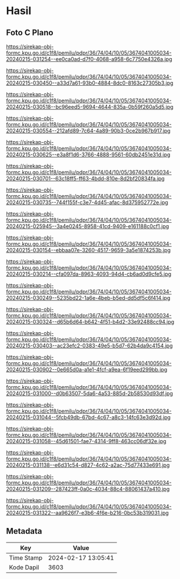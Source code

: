 # Hasil

## Foto C Plano

https://sirekap-obj-formc.kpu.go.id/c1f8/pemilu/pdpr/36/74/04/10/05/3674041005034-20240215-031254--ee0ca0ad-d7f0-4068-a958-6c7750e4326a.jpg

https://sirekap-obj-formc.kpu.go.id/c1f8/pemilu/pdpr/36/74/04/10/05/3674041005034-20240215-030450--a33d7a61-93b0-4884-8dc0-8163c27305b3.jpg

https://sirekap-obj-formc.kpu.go.id/c1f8/pemilu/pdpr/36/74/04/10/05/3674041005034-20240215-030518--bc96eed5-9694-4644-835a-0b59f260a5d5.jpg

https://sirekap-obj-formc.kpu.go.id/c1f8/pemilu/pdpr/36/74/04/10/05/3674041005034-20240215-030554--212afd89-7c64-4a89-90b3-0ce2b967b917.jpg

https://sirekap-obj-formc.kpu.go.id/c1f8/pemilu/pdpr/36/74/04/10/05/3674041005034-20240215-030625--e3a8f1d6-3766-4888-9561-60db2451e31d.jpg

https://sirekap-obj-formc.kpu.go.id/c1f8/pemilu/pdpr/36/74/04/10/05/3674041005034-20240215-030701--63c18ff5-ff63-4bdd-810e-8d2bf20834fa.jpg

https://sirekap-obj-formc.kpu.go.id/c1f8/pemilu/pdpr/36/74/04/10/05/3674041005034-20240215-030735--744f155f-c3e7-4d45-afac-8d375952772e.jpg

https://sirekap-obj-formc.kpu.go.id/c1f8/pemilu/pdpr/36/74/04/10/05/3674041005034-20240215-025945--3a4e0245-8958-41cd-9409-e161188c0cf1.jpg

https://sirekap-obj-formc.kpu.go.id/c1f8/pemilu/pdpr/36/74/04/10/05/3674041005034-20240215-030154--ebbaa07e-3260-4517-9659-3a5e1874253b.jpg

https://sirekap-obj-formc.kpu.go.id/c1f8/pemilu/pdpr/36/74/04/10/05/3674041005034-20240215-030214--cfa097da-8963-4093-94d4-cb6ad0d9cfe5.jpg

https://sirekap-obj-formc.kpu.go.id/c1f8/pemilu/pdpr/36/74/04/10/05/3674041005034-20240215-030249--5235bd22-1a6e-4beb-b5ed-dd5df5c6f414.jpg

https://sirekap-obj-formc.kpu.go.id/c1f8/pemilu/pdpr/36/74/04/10/05/3674041005034-20240215-030324--d65b6d64-b642-4f51-b4d2-33e92488cc94.jpg

https://sirekap-obj-formc.kpu.go.id/c1f8/pemilu/pdpr/36/74/04/10/05/3674041005034-20240215-030403--ac23efc2-0383-49e5-b5d7-62b4da9c4154.jpg

https://sirekap-obj-formc.kpu.go.id/c1f8/pemilu/pdpr/36/74/04/10/05/3674041005034-20240215-030902--0e665d0a-a1e1-4fcf-a9ea-6f19eed299bb.jpg

https://sirekap-obj-formc.kpu.go.id/c1f8/pemilu/pdpr/36/74/04/10/05/3674041005034-20240215-031000--d0b63507-5da6-4a53-885d-2b58530d93df.jpg

https://sirekap-obj-formc.kpu.go.id/c1f8/pemilu/pdpr/36/74/04/10/05/3674041005034-20240215-031044--5fcb49db-67bd-4c67-a8c3-14fc63e3d92d.jpg

https://sirekap-obj-formc.kpu.go.id/c1f8/pemilu/pdpr/36/74/04/10/05/3674041005034-20240215-031058--45d61501-fae7-4314-9ff8-463cc06df32e.jpg

https://sirekap-obj-formc.kpu.go.id/c1f8/pemilu/pdpr/36/74/04/10/05/3674041005034-20240215-031138--e6d31c54-d827-4c62-a2ac-75d77433e691.jpg

https://sirekap-obj-formc.kpu.go.id/c1f8/pemilu/pdpr/36/74/04/10/05/3674041005034-20240215-031209--287423ff-0a0c-4034-88c4-88061437a410.jpg

https://sirekap-obj-formc.kpu.go.id/c1f8/pemilu/pdpr/36/74/04/10/05/3674041005034-20240215-031322--aa9626f7-e3b6-4f6e-b216-0bc53b319031.jpg


## Metadata

| Key        | Value               |
| ---------- | ------------------- |
| Time Stamp | 2024-02-17 13:05:41 |
| Kode Dapil | 3603                |



